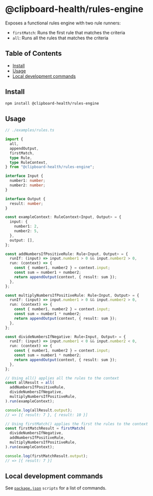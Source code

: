 # @clipboard-health/rules-engine

Exposes a functional rules engine with two rule runners:

- `firstMatch`: Runs the first rule that matches the criteria
- `all`: Runs all the rules that matches the criteria

## Table of Contents

- [Install](#install)
- [Usage](#usage)
- [Local development commands](#local-development-commands)

## Install

```bash
npm install @clipboard-health/rules-engine
```

## Usage

```ts
// ./examples/rules.ts

import {
  all,
  appendOutput,
  firstMatch,
  type Rule,
  type RuleContext,
} from "@clipboard-health/rules-engine";

interface Input {
  number1: number;
  number2: number;
}

interface Output {
  result: number;
}

const exampleContext: RuleContext<Input, Output> = {
  input: {
    number1: 2,
    number2: 5,
  },
  output: [],
};

const addNumbersIfPositiveRule: Rule<Input, Output> = {
  runIf: (input) => input.number1 > 0 && input.number2 > 0,
  run: (context) => {
    const { number1, number2 } = context.input;
    const sum = number1 + number2;
    return appendOutput(context, { result: sum });
  },
};

const multiplyNumbersIfPositiveRule: Rule<Input, Output> = {
  runIf: (input) => input.number1 > 0 && input.number2 > 0,
  run: (context) => {
    const { number1, number2 } = context.input;
    const sum = number1 * number2;
    return appendOutput(context, { result: sum });
  },
};

const divideNumbersIfNegative: Rule<Input, Output> = {
  runIf: (input) => input.number1 < 0 && input.number2 < 0,
  run: (context) => {
    const { number1, number2 } = context.input;
    const sum = number1 * number2;
    return appendOutput(context, { result: sum });
  },
};

// Using all() applies all the rules to the context
const allResult = all(
  addNumbersIfPositiveRule,
  divideNumbersIfNegative,
  multiplyNumbersIfPositiveRule,
).run(exampleContext);

console.log(allResult.output);
// => [{ result: 7 }, { result: 10 }]

// Using firstMatch() applies the first the rules to the context
const firstMatchResult = firstMatch(
  divideNumbersIfNegative,
  addNumbersIfPositiveRule,
  multiplyNumbersIfPositiveRule,
).run(exampleContext);

console.log(firstMatchResult.output);
// => [{ result: 7 }]
```

## Local development commands

See [`package.json`](./package.json) `scripts` for a list of commands.
